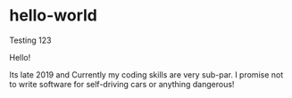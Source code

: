 # hello-world
Testing 123

Hello! 

Its late 2019 and Currently my coding skills are very sub-par.
I promise not to write software for self-driving cars or anything dangerous!
